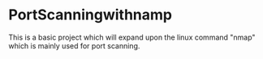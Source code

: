 # PortScanningwithnamp
This is a basic project which will expand upon the linux command "nmap" which is mainly used for port scanning.
